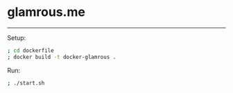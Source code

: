 # glamrous.me
---

Setup:

```bash
; cd dockerfile
; docker build -t docker-glamrous .
```

Run:

```bash
; ./start.sh
```
